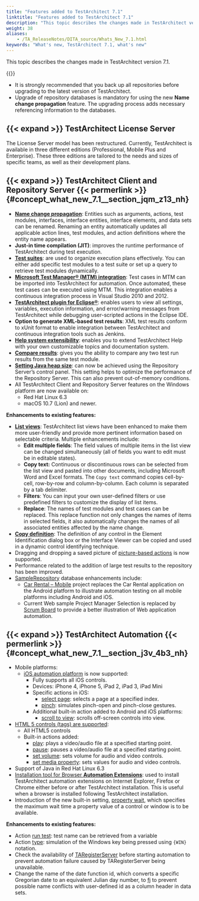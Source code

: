 ```yaml
--- 
title: "Features added to TestArchitect 7.1"
linktitle: "Features added to TestArchitect 7.1"
description: "This topic describes the changes made in TestArchitect version 7.1."
weight: 38
aliases: 
    - /TA_ReleaseNotes/DITA_source/Whats_New_7.1.html
keywords: "What's new, TestArchitect 7.1, what's new"
---
```


This topic describes the changes made in TestArchitect version 7.1.

{{<caution>}}

-   It is strongly recommended that you back up all repositories before upgrading to the latest version of TestArchitect.
-   Upgrade of repository databases is mandatory for using the new **Name change propagation** feature. The upgrading process adds necessary referencing information to the databases.

## {{< expand >}} TestArchitect License Server

The License Server model has been restructured. Currently, TestArchitect is available in three different editions \(Professional, Mobile Plus and Enterprise\). These three editions are tailored to the needs and sizes of specific teams, as well as their development plans.

## {{< expand >}} TestArchitect Client and Repository Server {{< permerlink >}} {#concept_what_new_7.1__section_jqm_z13_nh} 

-   [**Name change propagation**](/user-guide/projects-and-project-items/project-items/name-change-propagation): Entities such as arguments, actions, test modules, interfaces, interface entities, interface elements, and data sets can be renamed. Renaming an entity automatically updates all applicable action lines, test modules, and action definitions where the entity name appears.
-   **Just-in time compilation \(JIT\)**: improves the runtime performance of TestArchitect during test execution.
-   [**Test suites**](/user-guide/projects-and-project-items/project-items/test-suites/): are used to organize execution plans effectively. You can either add specific test modules to a test suite or set up a query to retrieve test modules dynamically.
-   [**Microsoft Test Manager® \(MTM\) integration**](/user-guide/integration-with-third-party-tools/tfs-integration/): Test cases in MTM can be imported into TestArchitect for automation. Once automated, these test cases can be executed using MTM. This integration enables a continuous integration process in Visual Studio 2010 and 2012.
-   [**TestArchitect plugin for Eclipse®**](/user-guide/integration-with-third-party-tools/working-with-eclipse/): enables users to view all settings, variables, execution information, and error/warning messages from TestArchitect while debugging user-scripted actions in the Eclipse IDE.
-   **Option to generate XML-based test results**: XML test results conform to xUnit format to enable integration between TestArchitect and continuous integration tools such as Jenkins.
-   [**Help system extensibility**](/user-guide/getting-started/working-with-testarchitect-client/advanced-features-of-testarchitect-client/help-system-extensibility/): enables you to extend TestArchitect Help with your own customizable topics and documentation system.
-   [**Compare results**](/user-guide/working-with-test-results/comparing-test-results/): gives you the ability to compare any two test run results from the same test module.
-   [**Setting Java heap size**](/administration-guide/repository-server-management/setting-java-heap-size): can now be achieved using the Repository Server’s control panel. This setting helps to optimize the performance of the Repository Server. This can also prevent out-of-memory conditions.
-   All TestArchitect Client and Repository Server features on the Windows platform are now available on:
    -   Red Hat Linux 6.3
    -   macOS 10.7 \(Lion\) and newer.

**Enhancements to existing features:**

-   [**List views**](/user-guide/projects-and-project-items/project-items/list-view/): TestArchitect list views have been enhanced to make them more user-friendly and provide more pertinent information based on selectable criteria. Multiple enhancements include:
    -   **Edit multiple fields**: The field values of multiple items in the list view can be changed simultaneously \(all of fields you want to edit must be in editable states\).
    -   **Copy text:** Continuous or discontinuous rows can be selected from the list view and pasted into other documents, including Microsoft Word and Excel formats. The `Copy text` command copies cell-by-cell, row-by-row and column-by-column. Each column is separated by a tab delimiter.
    -   **Filters**: You can input your own user-defined filters or use predefined filters to customize the display of list items.
    -   **Replace**: The names of test modules and test cases can be replaced. This replace function not only changes the names of items in selected fields, it also automatically changes the names of all associated entities affected by the name change.
-   [**Copy definition**](/user-guide/interface-definitions/dynamic-identifiers): The definition of any control in the Element Identification dialog box or the Interface Viewer can be copied and used in a dynamic control identifying technique.
-   Dragging and dropping a saved picture of [picture-based actions](/automation-guide/action-based-testing-language/built-in-actions/user-interface-actions/picture-handling/) is now supported.
-   Performance related to the addition of large test results to the repository has been improved.
-   [SampleRepository](/user-guide/getting-started/sample-repository/) database enhancements include:
    -   [Car Rental – Mobile](/user-guide/getting-started/sample-repository/car-rental-mobile/) project replaces the Car Rental application on the Android platform to illustrate automation testing on all mobile platforms including Android and iOS.
    -   Current Web sample Project Manager Selection is replaced by [Scrum Board](/user-guide/getting-started/sample-repository/scrum-board/) to provide a better illustration of Web application automation.

## {{< expand >}} TestArchitect Automation {{< permerlink >}} {#concept_what_new_7.1__section_j3v_4b3_nh} 

-   Mobile platforms:
    -   [iOS automation platform](/automation-guide/application-testing/mobile-testing/testing-mobile-applications/ios-automation/) is now supported:
        -   Fully supports all iOS controls.
        -   Devices: iPhone 4, iPhone 5, iPad 2, iPad 3, iPad Mini
        -   Specific actions in iOS:
            -   [select page](/automation-guide/action-based-testing-language/built-in-actions/user-interface-actions/tab-controls/select-page): selects a page at a specified index.
            -   [pinch](/automation-guide/action-based-testing-language/built-in-actions/system-actions/device/pinch): simulates pinch-open and pinch-close gestures.
        -   Additional built-in action added to Android and iOS platforms:
            -   [scroll to view](/automation-guide/action-based-testing-language/built-in-actions/system-actions/device/scroll-to-view): scrolls off-screen controls into view.
-   [HTML 5 controls \(tags\) are supported](/automation-guide/application-testing/testing-web-and-ria-applications/testing-web-applications/automated-web-testing-with-non-webdriver/html5-support/):
    -   All HTML5 controls
    -   Built-in actions added:
        -   [play](/automation-guide/action-based-testing-language/built-in-actions/user-interface-actions/media-control/play): plays a video/audio file at a specified starting point.
        -   [pause](/automation-guide/action-based-testing-language/built-in-actions/user-interface-actions/media-control/pause): pauses a video/audio file at a specified starting point.
        -   [set volume](/automation-guide/action-based-testing-language/built-in-actions/user-interface-actions/media-control/set-volume): sets volume for audio and video controls.
        -   [set media property](/automation-guide/action-based-testing-language/built-in-actions/user-interface-actions/media-control/set-media-property): sets values for audio and video controls.
-   Support of Java in Red Hat Linux 6.3
-   [Installation tool for Browser **Automation Extensions**](/automation-guide/application-testing/testing-web-and-ria-applications/testing-web-applications/automated-web-testing-with-non-webdriver/preparing-web-browsers/automation-agent-manager): used to install TestArchitect automation extensions on Internet Explorer, Firefox or Chrome either before or after TestArchitect installation. This is useful when a browser is installed following TestArchitect installation.
-   Introduction of the new built-in setting, [property wait](/automation-guide/action-based-testing-language/built-in-settings/timing-settings/property-wait), which specifies the maximum wait time a property value of a control or window is to be available.

**Enhancements to existing features:**

-   Action [run test](/automation-guide/action-based-testing-language/built-in-actions/test-support-actions/control-flow/run-test): test name can be retrieved from a variable
-   Action [type](/automation-guide/action-based-testing-language/built-in-actions/system-actions/keyboard/type): simulation of the Windows key being pressed using `{WIN}` notation.
-   Check the availability of [TARegisterServer](/administration-guide/testarchitect-register-server) before starting automation to prevent automation failure caused by TARegisterServer being unavailable.
-   Change the name of the date function id, which converts a specific Gregorian date to an equivalent Julian day number, to [fj](/automation-guide/action-based-testing-language/the-test-language/functions/date-functions/fj-date) to prevent possible name conflicts with user-defined id as a column header in data sets.




